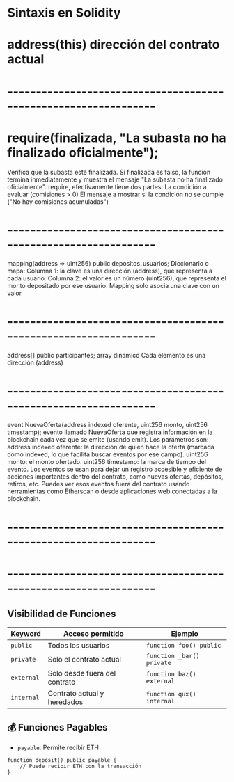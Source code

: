 # Sintaxis en Solidity

# address(this) dirección del contrato actual
# ----------------------------------------------------------------
# require(finalizada, "La subasta no ha finalizado oficialmente");
Verifica que la subasta esté finalizada.
Si finalizada es falso, la función termina inmediatamente y muestra el mensaje "La subasta no ha finalizado oficialmente".
require, efectivamente tiene dos partes:
La condición a evaluar (comisiones > 0)
El mensaje a mostrar si la condición no se cumple ("No hay comisiones acumuladas")
# ----------------------------------------------------------------
mapping(address => uint256) public depositos_usuarios;
Diccionario o mapa:
Columna 1: la clave es una dirección (address), que representa a cada usuario.
Columna 2: el valor es un número (uint256), que representa el monto depositado por ese usuario.
Mapping solo asocia una clave con un valor
# ----------------------------------------------------------------
address[] public participantes;
array dinamico
Cada elemento es una dirección (address)
# ----------------------------------------------------------------
event NuevaOferta(address indexed oferente, uint256 monto, uint256 timestamp);
evento llamado NuevaOferta que registra información en la blockchain cada vez que se emite (usando emit). 
Los parámetros son: 
address indexed oferente: la dirección de quien hace la oferta (marcada como indexed, lo que facilita buscar eventos por ese campo).
uint256 monto: el monto ofertado.
uint256 timestamp: la marca de tiempo del evento.
Los eventos se usan para dejar un registro accesible y eficiente de acciones importantes dentro del contrato, 
como nuevas ofertas, depósitos, retiros, etc. Puedes ver esos eventos fuera del contrato usando herramientas como Etherscan o desde aplicaciones web conectadas a la blockchain.
# ----------------------------------------------------------------
# ----------------------------------------------------------------


## Visibilidad de Funciones
| Keyword    | Acceso permitido                          | Ejemplo                     |
|------------|------------------------------------------|-----------------------------|
| `public`   | Todos los usuarios                       | `function foo() public`     |
| `private`  | Solo el contrato actual                  | `function _bar() private`   |
| `external` | Solo desde fuera del contrato            | `function baz() external`   |
| `internal` | Contrato actual y heredados              | `function qux() internal`   |

## 💰 Funciones Pagables
- `payable`: Permite recibir ETH
```solidity
function deposit() public payable {
    // Puede recibir ETH con la transacción
}
